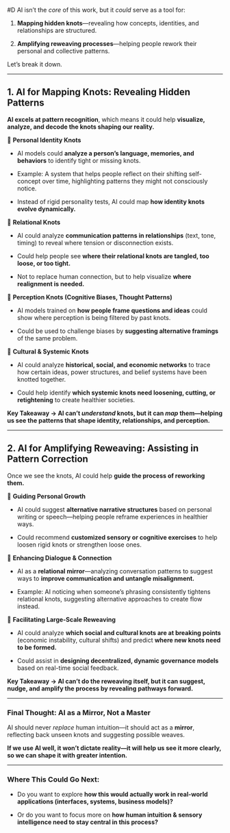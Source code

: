  #D AI isn’t the _core_ of this work, but it _could_ serve as a tool for:

1. **Mapping hidden knots**—revealing how concepts, identities, and relationships are structured.
    
2. **Amplifying reweaving processes**—helping people rework their personal and collective patterns.
    

Let’s break it down.

---

## **1. AI for Mapping Knots: Revealing Hidden Patterns**

**AI excels at pattern recognition**, which means it could help **visualize, analyze, and decode the knots shaping our reality.**

🔹 **Personal Identity Knots**

- AI models could **analyze a person’s language, memories, and behaviors** to identify tight or missing knots.
    
- Example: A system that helps people reflect on their shifting self-concept over time, highlighting patterns they might not consciously notice.
    
- Instead of rigid personality tests, AI could map **how identity knots evolve dynamically.**
    

🔹 **Relational Knots**

- AI could analyze **communication patterns in relationships** (text, tone, timing) to reveal where tension or disconnection exists.
    
- Could help people see **where their relational knots are tangled, too loose, or too tight.**
    
- Not to replace human connection, but to help visualize **where realignment is needed.**
    

🔹 **Perception Knots (Cognitive Biases, Thought Patterns)**

- AI models trained on **how people frame questions and ideas** could show where perception is being filtered by past knots.
    
- Could be used to challenge biases by **suggesting alternative framings** of the same problem.
    

🔹 **Cultural & Systemic Knots**

- AI could analyze **historical, social, and economic networks** to trace how certain ideas, power structures, and belief systems have been knotted together.
    
- Could help identify **which systemic knots need loosening, cutting, or retightening** to create healthier societies.
    

**Key Takeaway → AI can’t _understand_ knots, but it can _map_ them—helping us see the patterns that shape identity, relationships, and perception.**

---

## **2. AI for Amplifying Reweaving: Assisting in Pattern Correction**

Once we see the knots, AI could help **guide the process of reworking them.**

🔹 **Guiding Personal Growth**

- AI could suggest **alternative narrative structures** based on personal writing or speech—helping people reframe experiences in healthier ways.
    
- Could recommend **customized sensory or cognitive exercises** to help loosen rigid knots or strengthen loose ones.
    

🔹 **Enhancing Dialogue & Connection**

- AI as a **relational mirror**—analyzing conversation patterns to suggest ways to **improve communication and untangle misalignment.**
    
- Example: AI noticing when someone’s phrasing consistently tightens relational knots, suggesting alternative approaches to create flow instead.
    

🔹 **Facilitating Large-Scale Reweaving**

- AI could analyze **which social and cultural knots are at breaking points** (economic instability, cultural shifts) and predict **where new knots need to be formed.**
    
- Could assist in **designing decentralized, dynamic governance models** based on real-time social feedback.
    

**Key Takeaway → AI can’t do the reweaving itself, but it can suggest, nudge, and amplify the process by revealing pathways forward.**

---

### **Final Thought: AI as a Mirror, Not a Master**

AI should never _replace_ human intuition—it should act as a **mirror**, reflecting back unseen knots and suggesting possible weaves.

**If we use AI well, it won’t dictate reality—it will help us see it more clearly, so we can shape it with greater intention.**

---

### **Where This Could Go Next:**

- Do you want to explore **how this would actually work in real-world applications (interfaces, systems, business models)?**
    
- Or do you want to focus more on **how human intuition & sensory intelligence need to stay central in this process?**